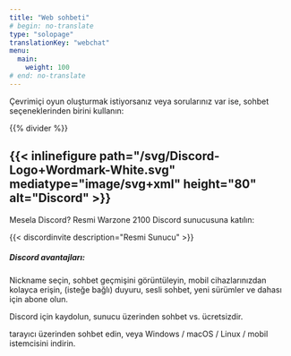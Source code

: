 ```yaml
---
title: "Web sohbeti"
# begin: no-translate
type: "solopage"
translationKey: "webchat"
menu:
  main:
    weight: 100
# end: no-translate
---
```


Çevrimiçi oyun oluşturmak istiyorsanız veya sorularınız var ise, sohbet seçeneklerinden birini kullanın:

{{% divider %}}

## {{< inlinefigure path="/svg/Discord-Logo+Wordmark-White.svg" mediatype="image/svg+xml" height="80" alt="Discord" >}}

Mesela Discord? Resmi Warzone 2100 Discord sunucusuna katılın:

{{< discordinvite description="Resmi Sunucu" >}}

##### Discord avantajları:

Nickname seçin, sohbet geçmişini görüntüleyin, mobil cihazlarınızdan kolayca erişin, (isteğe bağlı) duyuru, sesli sohbet, yeni sürümler ve dahası için abone olun.

Discord için kaydolun, sunucu üzerinden sohbet vs. ücretsizdir.

tarayıcı üzerinden sohbet edin, veya Windows / macOS / Linux / mobil istemcisini indirin.
